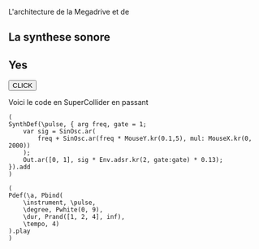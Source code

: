 ---
---

L'architecture de la Megadrive et de
## La synthese sonore

## Yes
<button id=start>CLICK</button> 
<canvas width=200 height=200 style='background:red;'></canvas>

Voici le code en SuperCollider en passant
```supercollider
(
SynthDef(\pulse, { arg freq, gate = 1;
	var sig = SinOsc.ar(
		freq + SinOsc.ar(freq * MouseY.kr(0.1,5), mul: MouseX.kr(0, 2000))
	);
	Out.ar([0, 1], sig * Env.adsr.kr(2, gate:gate) * 0.13);
}).add
)

(
Pdef(\a, Pbind(
	\instrument, \pulse,
	\degree, Pwhite(0, 9),
	\dur, Prand([1, 2, 4], inf),
	\tempo, 4)
).play
)
```